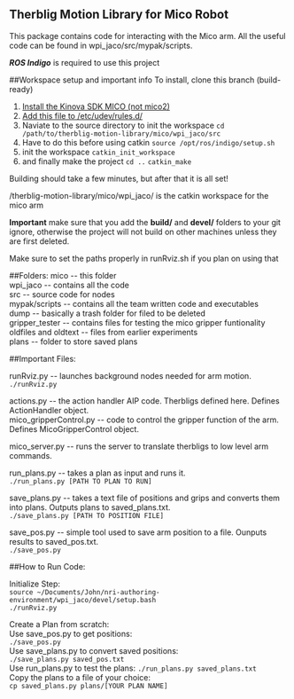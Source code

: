 ## Therblig Motion Library for Mico Robot 

This package contains code for interacting with the Mico arm. All the useful code can be found in wpi_jaco/src/mypak/scripts.<br />

**_ROS Indigo_** is required to use this project

##Workspace setup and important info
To install, clone this branch (build-ready)
1. [Install the Kinova SDK MICO (not mico2)](http://www.kinovarobotics.com/service-robotics/products/software/)
2. [Add this file to /etc/udev/rules.d/](https://github.com/Kinovarobotics/kinova-ros/blob/master/jaco_driver/udev/99-jaco-arm.rules)
3. Naviate to the source directory to init the workspace
`cd /path/to/therblig-motion-library/mico/wpi_jaco/src`
4. Have to do this before using catkin
`source /opt/ros/indigo/setup.sh`
5. init the workspace 
`catkin_init_workspace`
6. and finally make the project
`cd ..`
`catkin_make`

Building should take a few minutes, but after that it is all set!

/therblig-motion-library/mico/wpi_jaco/ is the catkin workspace for the mico arm

**Important** make sure that you add the **build/** and **devel/** folders to your git ignore,
otherwise the project will not build on other machines unless they are first deleted.

Make sure to set the paths properly in runRviz.sh if you plan on using that



##Folders:
mico -- this folder <br />
wpi_jaco -- contains all the code<br />
src -- source code for nodes <br />
mypak/scripts -- contains all the team written code and executables<br />
dump -- basically a trash folder for filed to be deleted<br />
gripper_tester -- contains files for testing the mico gripper funtionality<br />
oldfiles and oldtext -- files from earlier experiments <br />
plans -- folder to store saved plans<br />

##Important Files:

runRviz.py -- launches background nodes needed for arm motion.<br />
`./runRviz.py`

actions.py -- the action handler AIP code. Therbligs defined here. Defines ActionHandler object.<br />
mico_gripperControl.py -- code to control the gripper function of the arm. Defines MicoGripperControl object.<br />

mico_server.py -- runs the server to translate therbligs to low level arm commands.<br />

run_plans.py -- takes a plan as input and runs it. <br />
`./run_plans.py [PATH TO PLAN TO RUN]`

save_plans.py -- takes a text file of positions and grips and converts them into plans. Outputs plans to saved_plans.txt.<br />
`./save_plans.py [PATH TO POSITION FILE]`

save_pos.py -- simple tool used to save arm position to a file. Ounputs results to saved_pos.txt.<br />
`./save_pos.py`

##How to Run Code:

Initialize Step:<br />
	`source ~/Documents/John/nri-authoring-environment/wpi_jaco/devel/setup.bash`<br />
	`./runRviz.py`<br />

Create a Plan from scratch:<br />
	Use save_pos.py to get positions:<br />
		`./save_pos.py`<br />
	Use save_plans.py to convert saved positions:<br />
		`./save_plans.py saved_pos.txt`<br />
	Use run_plans.py to test the plans:
		`./run_plans.py saved_plans.txt`<br />
	Copy the plans to a file of your choice:<br />
		`cp saved_plans.py plans/[YOUR PLAN NAME]`



